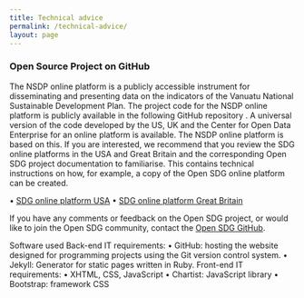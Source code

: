 ```yaml
---
title: Technical advice
permalink: /technical-advice/
layout: page
---
```


### Open Source Project on GitHub
The NSDP online platform is a publicly accessible instrument for disseminating and presenting data on the indicators of the Vanuatu National Sustainable Development Plan.
The project code for the NSDP online platform is publicly available in the following GitHub repository . A universal version of the code developed by the US, UK and the Center for Open Data Enterprise for an online platform is available. The NSDP online platform is based on this. If you are interested, we recommend that you review the SDG online platforms in the USA and Great Britain and the corresponding Open SDG project documentation to familiarise. This contains technical instructions on how, for example, a copy of the Open SDG online platform can be created.

•	[SDG online platform USA](https://sdg.data.gov/)
•	[SDG online platform Great Britain](https://sustainabledevelopment-uk.github.io/)

If you have any comments or feedback on the Open SDG project, or would like to join the Open SDG community, contact the [Open SDG GitHub](https://github.com/open-sdg/open-sdg/issues).

Software used
Back-end IT requirements:
•	GitHub: hosting the website designed for programming projects using the Git version control system.
•	Jekyll: Generator for static pages written in Ruby.
Front-end IT requirements:
•	XHTML, CSS, JavaScript
•	Chartist: JavaScript library
•	Bootstrap: framework CSS
